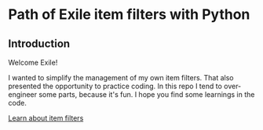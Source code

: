 # Path of Exile item filters with Python

## Introduction

Welcome Exile!

I wanted to simplify the management of my own item filters.
That also presented the opportunity to practice coding.
In this repo I tend to over-engineer some parts, because it's fun.
I hope you find some learnings in the code.

[Learn about item filters](https://www.pathofexile.com/item-filter/about)
